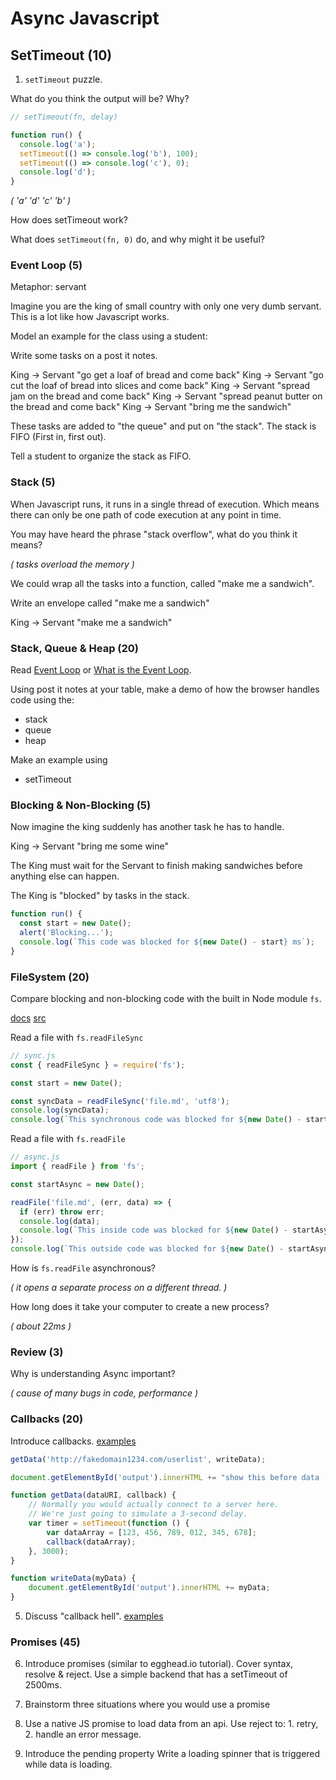# Async Javascript


## SetTimeout (10)

1. `setTimeout` puzzle.

What do you think the output will be? Why?

```js
// setTimeout(fn, delay)

function run() {
  console.log('a');
  setTimeout(() => console.log('b'), 100);
  setTimeout(() => console.log('c'), 0);
  console.log('d');
}
```

*( 'a' 'd' 'c' 'b' )*

How does setTimeout work?

What does `setTimeout(fn, 0)` do, and why might it be useful?


### Event Loop (5)

Metaphor: servant

Imagine you are the king of small country with only one very dumb servant. This is a lot like how Javascript works.

Model an example for the class using a student:

Write some tasks on a post it notes.

King -> Servant "go get a loaf of bread and come back"
King -> Servant "go cut the loaf of bread into slices and come back"
King -> Servant "spread jam on the bread and come back"
King -> Servant "spread peanut butter on the bread and come back"
King -> Servant "bring me the sandwich"

These tasks are added to "the queue" and put on "the stack". The stack is FIFO (First in, first out).

Tell a student to organize the stack as FIFO.

### Stack (5)

When Javascript runs, it runs in a single thread of execution. Which means there can only be one path of code execution at any point in time.

You may have heard the phrase "stack overflow", what do you think it means?

*( tasks overload the memory )*

We could wrap all the tasks into a function, called "make me a sandwich".

Write an envelope called "make me a sandwich"

King -> Servant "make me a sandwich"

### Stack, Queue & Heap (20)

Read [Event Loop](https://developer.mozilla.org/en/docs/Web/JavaScript/EventLoop) or [What is the Event Loop](http://altitudelabs.com/blog/what-is-the-javascript-event-loop/).

Using post it notes at your table, make a demo of how the browser handles code using the:
  - stack
  - queue
  - heap

Make an example using
  - setTimeout

### Blocking & Non-Blocking (5)

Now imagine the king suddenly has another task he has to handle.

King -> Servant "bring me some wine"

The King must wait for the Servant to finish making sandwiches before anything else can happen.

The King is "blocked" by tasks in the stack.

```js
function run() {
  const start = new Date();
  alert('Blocking...');
  console.log(`This code was blocked for ${new Date() - start} ms`);
}
```


### FileSystem (20)

Compare blocking and non-blocking code with the built in Node module `fs`.

[docs](https://nodejs.org/api/fs.html)
[src](https://github.com/nodejs/node/blob/master/doc/topics/blocking-vs-non-blocking.md)

Read a file with `fs.readFileSync`

```js
// sync.js
const { readFileSync } = require('fs');

const start = new Date();

const syncData = readFileSync('file.md', 'utf8');
console.log(syncData);
console.log(`This synchronous code was blocked for ${new Date() - start} ms`);
```

Read a file with `fs.readFile`

```js
// async.js
import { readFile } from 'fs';

const startAsync = new Date();

readFile('file.md', (err, data) => {
  if (err) throw err;
  console.log(data);
  console.log(`This inside code was blocked for ${new Date() - startAsync} ms`);
});
console.log(`This outside code was blocked for ${new Date() - startAsync} ms`);
```

How is `fs.readFile` asynchronous?

*( it opens a separate process on a different thread. )*

How long does it take your computer to create a new process?

*( about 22ms )*

### Review (3)

Why is understanding Async important?

*( cause of many bugs in code, performance )*

### Callbacks (20)

Introduce callbacks. [examples](http://javascriptissexy.com/understand-javascript-callback-functions-and-use-them/)

```js
getData('http://fakedomain1234.com/userlist', writeData);

document.getElementById('output').innerHTML += "show this before data ...";

function getData(dataURI, callback) {
    // Normally you would actually connect to a server here.
    // We're just going to simulate a 3-second delay.
    var timer = setTimeout(function () {
        var dataArray = [123, 456, 789, 012, 345, 678];
        callback(dataArray);
    }, 3000);
}

function writeData(myData) {
    document.getElementById('output').innerHTML += myData;
}
```


5. Discuss "callback hell". [examples](http://stackabuse.com/avoiding-callback-hell-in-node-js/)

### Promises (45)

6. Introduce promises (similar to egghead.io tutorial). Cover syntax, resolve & reject. Use a simple backend that has a setTimeout of 2500ms.

7. Brainstorm three situations where you would use a promise

8. Use a native JS promise to load data from an api. Use reject to: 1. retry, 2. handle an error message.

9. Introduce the pending property Write a loading spinner that is triggered while data is loading.
